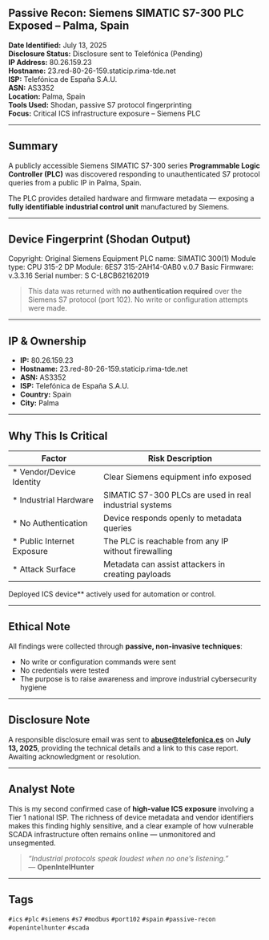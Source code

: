 ## Passive Recon: Siemens SIMATIC S7-300 PLC Exposed – Palma, Spain

**Date Identified:** July 13, 2025  
**Disclosure Status:** Disclosure sent to Telefónica (Pending)  
**IP Address:** 80.26.159.23  
**Hostname:** 23.red-80-26-159.staticip.rima-tde.net  
**ISP:** Telefónica de España S.A.U.  
**ASN:** AS3352  
**Location:** Palma, Spain  
**Tools Used:** Shodan, passive S7 protocol fingerprinting  
**Focus:** Critical ICS infrastructure exposure – Siemens PLC

---
## Summary

A publicly accessible Siemens SIMATIC S7-300 series **Programmable Logic Controller (PLC)** was discovered responding to unauthenticated S7 protocol queries from a public IP in Palma, Spain.

The PLC provides detailed hardware and firmware metadata — exposing a **fully identifiable industrial control unit** manufactured by Siemens.

---
## Device Fingerprint (Shodan Output)

Copyright: Original Siemens Equipment
PLC name: SIMATIC 300(1)
Module type: CPU 315-2 DP
Module: 6ES7 315-2AH14-0AB0 v.0.7
Basic Firmware: v.3.3.16
Serial number: S C-L8CB62162019


> This data was returned with **no authentication required** over the Siemens S7 protocol (port 102). No write or configuration attempts were made.

---

## IP & Ownership

- **IP:** 80.26.159.23  
- **Hostname:** 23.red-80-26-159.staticip.rima-tde.net  
- **ASN:** AS3352  
- **ISP:** Telefónica de España S.A.U.  
- **Country:** Spain  
- **City:** Palma

---

## Why This Is Critical

| Factor                            | Risk Description                                     |
|-----------------------------------|------------------------------------------------------|
| * Vendor/Device Identity          | Clear Siemens equipment info exposed                 |
| * Industrial Hardware             | SIMATIC S7-300 PLCs are used in real industrial systems |
| * No Authentication               | Device responds openly to metadata queries           |
| * Public Internet Exposure        | The PLC is reachable from any IP without firewalling |
| * Attack Surface                  | Metadata can assist attackers in creating payloads   |

Deployed ICS device** actively used for automation or control.

---
## Ethical Note

All findings were collected through **passive, non-invasive techniques**:
- No write or configuration commands were sent  
- No credentials were tested  
- The purpose is to raise awareness and improve industrial cybersecurity hygiene

---

## Disclosure Note

A responsible disclosure email was sent to **abuse@telefonica.es** on **July 13, 2025**, providing the technical details and a link to this case report. Awaiting acknowledgment or resolution.

---
## Analyst Note

This is my second confirmed case of **high-value ICS exposure** involving a Tier 1 national ISP. The richness of device metadata and vendor identifiers makes this finding highly sensitive, and a clear example of how vulnerable SCADA infrastructure often remains online — unmonitored and unsegmented.

> *“Industrial protocols speak loudest when no one’s listening.”*  
> — **OpenIntelHunter**

---
## Tags

`#ics` `#plc` `#siemens` `#s7` `#modbus` `#port102` `#spain` `#passive-recon` `#openintelhunter` `#scada`
